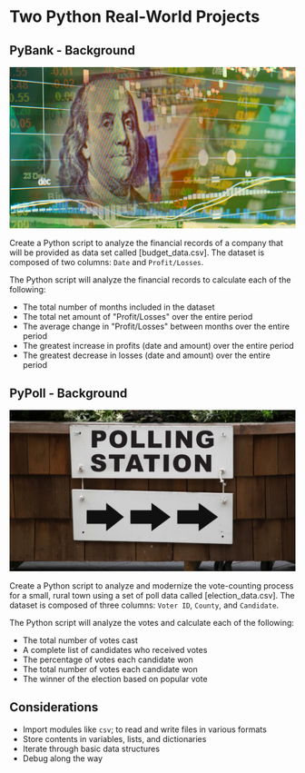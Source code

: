 # Two Python Real-World Projects 


## PyBank - Background

![](Images/revenue-per-lead.png)

Create a Python script to analyze the financial records of a company that will be provided as data set called [budget_data.csv]. The dataset is composed of two columns: `Date` and `Profit/Losses`.

The Python script will analyze the financial records to calculate each of the following:
  * The total number of months included in the dataset
  * The total net amount of "Profit/Losses" over the entire period
  * The average change in "Profit/Losses" between months over the entire period
  * The greatest increase in profits (date and amount) over the entire period
  * The greatest decrease in losses (date and amount) over the entire period


## PyPoll - Background

![](Images/vote_counting.png)

Create a Python script to analyze and modernize the vote-counting process for a small, rural town using a set of poll data called [election_data.csv]. The dataset is composed of three columns: `Voter ID`, `County`, and `Candidate`.

The Python script will analyze the votes and calculate each of the following:
  * The total number of votes cast
  * A complete list of candidates who received votes
  * The percentage of votes each candidate won
  * The total number of votes each candidate won
  * The winner of the election based on popular vote


## Considerations

  * Import modules like `csv`; to read and write files in various formats
  * Store contents in variables, lists, and dictionaries
  * Iterate through basic data structures
  * Debug along the way
